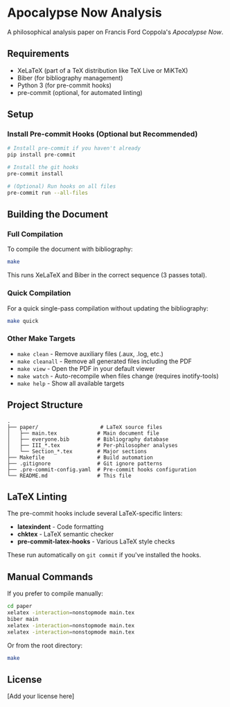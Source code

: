 # Apocalypse Now Analysis

A philosophical analysis paper on Francis Ford Coppola's *Apocalypse Now*.

## Requirements

- XeLaTeX (part of a TeX distribution like TeX Live or MiKTeX)
- Biber (for bibliography management)
- Python 3 (for pre-commit hooks)
- pre-commit (optional, for automated linting)

## Setup

### Install Pre-commit Hooks (Optional but Recommended)

```bash
# Install pre-commit if you haven't already
pip install pre-commit

# Install the git hooks
pre-commit install

# (Optional) Run hooks on all files
pre-commit run --all-files
```

## Building the Document

### Full Compilation

To compile the document with bibliography:

```bash
make
```

This runs XeLaTeX and Biber in the correct sequence (3 passes total).

### Quick Compilation

For a quick single-pass compilation without updating the bibliography:

```bash
make quick
```

### Other Make Targets

- `make clean` - Remove auxiliary files (.aux, .log, etc.)
- `make cleanall` - Remove all generated files including the PDF
- `make view` - Open the PDF in your default viewer
- `make watch` - Auto-recompile when files change (requires inotify-tools)
- `make help` - Show all available targets

## Project Structure

```
.
├── paper/                    # LaTeX source files
│   ├── main.tex             # Main document file
│   ├── everyone.bib         # Bibliography database
│   ├── III_*.tex            # Per-philosopher analyses
│   └── Section_*.tex        # Major sections
├── Makefile                 # Build automation
├── .gitignore               # Git ignore patterns
├── .pre-commit-config.yaml  # Pre-commit hooks configuration
└── README.md                # This file
```

## LaTeX Linting

The pre-commit hooks include several LaTeX-specific linters:

- **latexindent** - Code formatting
- **chktex** - LaTeX semantic checker
- **pre-commit-latex-hooks** - Various LaTeX style checks

These run automatically on `git commit` if you've installed the hooks.

## Manual Commands

If you prefer to compile manually:

```bash
cd paper
xelatex -interaction=nonstopmode main.tex
biber main
xelatex -interaction=nonstopmode main.tex
xelatex -interaction=nonstopmode main.tex
```

Or from the root directory:

```bash
make
```

## License

[Add your license here]

